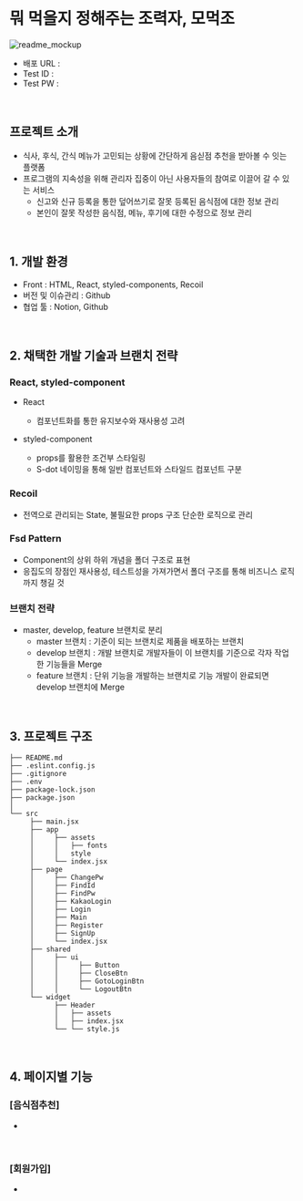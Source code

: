 # 뭐 먹을지 정해주는 조력자, 모먹조

![readme_mockup](https://github.com/user-attachments/assets/760fb747-4ef7-4780-aecb-53e558d605da)

- 배포 URL : 
- Test ID : 
- Test PW : 

<br>

## 프로젝트 소개

- 식사, 후식, 간식 메뉴가 고민되는 상황에 간단하게 음싣점 추천을 받아볼 수 잇는 플랫폼
- 프로그램의 지속성을 위해 관리자 집중이 아닌 사용자들의 참여로 이끌어 갈 수 있는 서비스
    - 신고와 신규 등록을 통한 덮어쓰기로 잘못 등록된 음식점에 대한 정보 관리
    - 본인이 잘못 작성한 음식점, 메뉴, 후기에 대한 수정으로 정보 관리

<br>

## 1. 개발 환경

- Front : HTML, React, styled-components, Recoil
- 버전 및 이슈관리 : Github
- 협업 툴 : Notion, Github 
<br>

## 2. 채택한 개발 기술과 브랜치 전략

### React, styled-component

- React
    - 컴포넌트화를 통한 유지보수와 재사용성 고려

- styled-component
    - props를 활용한 조건부 스타일링
    - S-dot 네이밍을 통해 일반 컴포넌트와 스타일드 컴포넌트 구분

    
### Recoil

- 전역으로 관리되는 State, 불필요한 props 구조 단순한 로직으로 관리


### Fsd Pattern

- Component의 상위 하위 개념을 폴더 구조로 표현
- 응집도의 장점인 재사용성, 테스트성을 가져가면서 폴더 구조를 통해 비즈니스 로직까지 챙길 것


### 브랜치 전략

- master, develop, feature 브랜치로 분리
    - master 브랜치 : 기준이 되는 브랜치로 제품을 배포하는 브랜치
    - develop 브랜치 : 개발 브랜치로 개발자들이 이 브랜치를 기준으로 각자 작업한 기능들을 Merge
    - feature 브랜치 : 단위 기능을 개발하는 브랜치로 기능 개발이 완료되면 develop 브랜치에 Merge

<br>

## 3. 프로젝트 구조

```
├── README.md
├── .eslint.config.js
├── .gitignore
├── .env
├── package-lock.json
├── package.json
│
└── src
     ├── main.jsx
     ├── app
     │     ├── assets
     │     │   ├── fonts
     │     │   style
     │     └── index.jsx
     ├── page
     │     ├── ChangePw
     │     ├── FindId
     │     ├── FindPw
     │     ├── KakaoLogin
     │     ├── Login
     │     ├── Main
     │     ├── Register
     │     ├── SignUp
     │     └── index.jsx
     ├── shared
     │     ├── ui
     │     │     ├── Button
     │     │     ├── CloseBtn
     │     │     ├── GotoLoginBtn
     │     │     └── LogoutBtn
     └── widget
           ├── Header
           │   ├── assets
           │   ├── index.jsx
           └── └── style.js

```

<br>

## 4. 페이지별 기능

### [음식점추천]
- 

<br>

### [회원가입]
- 

<br>
